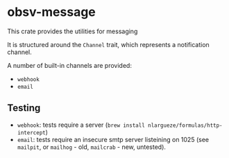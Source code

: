 # obsv-message

This crate provides the utilities for messaging

It is structured around the `Channel` trait, which represents a notification channel.

A number of built-in channels are provided:

- `webhook`
- `email`

## Testing

- `webhook`: tests require a server (`brew install nlargueze/formulas/http-intercept`)
- `email`: tests require an insecure smtp server listeining on 1025 (see `mailpit`, or `mailhog` - old, `mailcrab` - new, untested).
